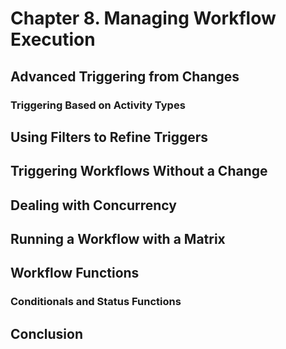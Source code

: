 # Chapter 8. Managing Workflow Execution

## Advanced Triggering from Changes

### Triggering Based on Activity Types

## Using Filters to Refine Triggers

## Triggering Workflows Without a Change

## Dealing with Concurrency

## Running a Workflow with a Matrix

## Workflow Functions

### Conditionals and Status Functions

## Conclusion
